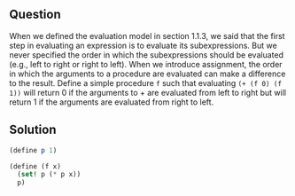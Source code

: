 Question
---
When we defined the evaluation model in section 1.1.3, we said that the first step in
evaluating an expression is to evaluate its subexpressions. But we never specified the order in which
the subexpressions should be evaluated (e.g., left to right or right to left). When we introduce
assignment, the order in which the arguments to a procedure are evaluated can make a difference to the
result. Define a simple procedure `f` such that evaluating `(+ (f 0) (f 1))` will return 0 if the
arguments to + are evaluated from left to right but will return 1 if the arguments are evaluated from
right to left.

Solution
---
```scheme
(define p 1)

(define (f x)
  (set! p (* p x))
  p)
```